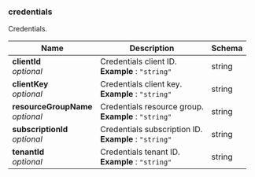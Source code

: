 
<a name="credentials"></a>
### credentials
Credentials.


|Name|Description|Schema|
|---|---|---|
|**clientId**  <br>*optional*|Credentials client ID.  <br>**Example** : `"string"`|string|
|**clientKey**  <br>*optional*|Credentials client key.  <br>**Example** : `"string"`|string|
|**resourceGroupName**  <br>*optional*|Credentials resource group.  <br>**Example** : `"string"`|string|
|**subscriptionId**  <br>*optional*|Credentials subscription ID.  <br>**Example** : `"string"`|string|
|**tenantId**  <br>*optional*|Credentials tenant ID.  <br>**Example** : `"string"`|string|



